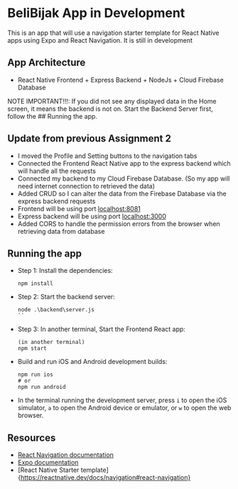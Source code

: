 # BeliBijak App in Development

This is an app that will use a navigation starter template for React Native apps using Expo and React Navigation. It is still in development

## App Architecture

 - React Native Frontend + Express Backend + NodeJs + Cloud Firebase Database

 NOTE IMPORTANT!!!: If you did not see any displayed data in the Home screen, it means the backend is not on. Start the Backend Server first, follow the ## Running the app.

## Update from previous Assignment 2

 - I moved the Profile and Setting buttons to the navigation tabs
 - Connected the Frontend React Native app to the express backend which will handle all the requests
 - Connected my backend to my Cloud Firebase Database. (So my app will need internet connection to retrieved the data)
 - Added CRUD so I can alter the data from the Firebase Database via the express backend requests
 - Frontend will be using port [localhost:8081](http://localhost:8081/)
 - Express backend will be using port [localhost:3000](http://localhost:3000/stores)
 - Added CORS to handle the permission errors from the browser when retrieving data from database

## Running the app

- Step 1: Install the dependencies:

  ```
  npm install
  ```

- Step 2: Start the backend server:

  ```
  node .\backend\server.js
  ``

- Step 3: In another terminal, Start the Frontend React app:

  ```
  (in another terminal)
  npm start
  ```

- Build and run iOS and Android development builds:

  ```
  npm run ios
  # or
  npm run android
  ```

- In the terminal running the development server, press `i` to open the iOS simulator, `a` to open the Android device or emulator, or `w` to open the web browser.

## Resources

- [React Navigation documentation](https://reactnavigation.org/)
- [Expo documentation](https://docs.expo.dev/)
- [React Native Starter template]{https://reactnative.dev/docs/navigation#react-navigation}

